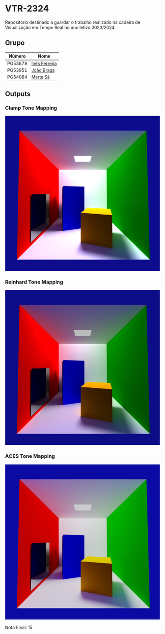 # VTR-2324

Repositório destinado a guardar o trabalho realizado na cadeira de Visualização em Tempo Real no ano letivo 2023/2024.

## Grupo
| Número   | Nome                                                        |
| -------- | ----------------------------------------------------------- |
| PG53879  | [Inês Ferreira](https://github.com/inesferreira18)          |
| PG53951  | [João Braga](https://github.com/LykiFyar)                   |
| PG54084  | [Marta Sá](https://github.com/findingmarta)                 |

## Outputs

### Clamp Tone Mapping
![Original](Images/original_2048.png)

### Reinhard Tone Mapping
![Original](Images/rein_2048.png)

### ACES Tone Mapping
![Original](Images/ACES_2048.png)

Nota Final: 15
